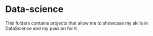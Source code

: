 # Data-science
This folders contains projects that allow me to showcase my skills in DataScience and my passion for it. 

